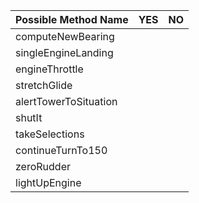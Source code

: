 | Possible Method Name     | YES | NO |
|:-------------------------|:---:|:--:|
| computeNewBearing        |     |    |
| singleEngineLanding      |     |    |
| engineThrottle           |     |    |
| stretchGlide             |     |    |
| alertTowerToSituation    |     |    |
| shutIt                   |     |    |
| takeSelections           |     |    |
| continueTurnTo150        |     |    |
| zeroRudder               |     |    |
| lightUpEngine            |     |    |
